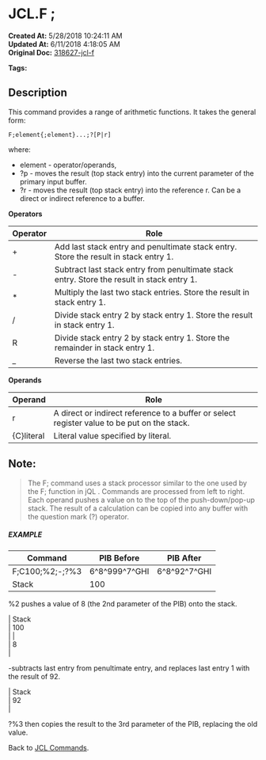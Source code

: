 # JCL.F ;

**Created At:** 5/28/2018 10:24:11 AM  
**Updated At:** 6/11/2018 4:18:05 AM  
**Original Doc:** [318627-jcl-f](https://docs.jbase.com/45792-jcl/318627-jcl-f)  

**Tags:**
<badge text='arithmetic' vertical='middle' />
<badge text='buffer' vertical='middle' />
<badge text='jcl' vertical='middle' />

## Description 

This command provides a range of arithmetic functions. It takes the general form:

```
F;element{;element}...;?[P|r]
```

where:

- element - operator/operands,
- ?p - moves the result (top stack entry) into the current parameter of the primary input buffer.
- ?r - moves the result (top stack entry) into the reference r. Can be a direct or indirect reference to a buffer.




**Operators**


| Operator<br> | Role<br> |
| --- | --- |
| +<br> | Add last stack entry and penultimate stack entry. Store the result in stack entry 1.<br> |
| -<br> | Subtract last stack entry from penultimate stack entry. Store the result in stack entry 1.<br> |
| \*<br> | Multiply the last two stack entries. Store the result in stack entry 1.<br> |
| /<br> | Divide stack entry 2 by stack entry 1. Store the result in stack entry 1.<br> |
| R<br> | Divide stack entry 2 by stack entry 1. Store the remainder in stack entry 1.<br> |
| \_<br> | Reverse the last two stack entries.<br> |




**Operands**


| Operand<br> | Role<br> |
| --- | --- |
| r<br> | A direct or indirect reference to a buffer or select register value to be put on the stack.<br> |
| {C}literal<br> | Literal value specified by literal.<br> |




## Note: 


> The F; command uses a stack processor similar to the one used by the F; function in jQL . Commands are processed from left to right. Each operand pushes a value on to the top of the push-down/pop-up stack. The result of a calculation can be copied into any buffer with the question mark (?) operator.




##### EXAMPLE


| Command<br> | PIB Before<br> | PIB After<br> |
| --- | --- | --- |
| F;C100;%2;-;?%3<br> | 6^8^999^7^GHI<br> | 6^8^92^7^GHI<br> |
| Stack<br> | 100<br> |


%2 pushes a value of 8 (the 2nd parameter of the PIB) onto the stack.


| Stack<br> | 100<br> |
| <br> | 8<br> |


-subtracts last entry from penultimate entry, and replaces last entry 1 with the result of 92.


| Stack<br> | 92<br> |


?%3 then copies the result to the 3rd parameter of the PIB, replacing the old value.



Back to [JCL Commands](jcl-commands).
